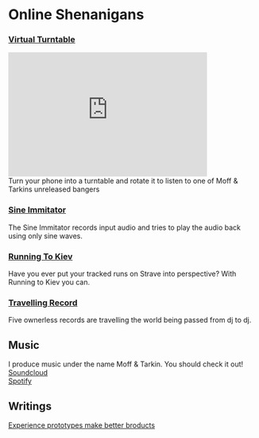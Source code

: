 # Online Shenanigans

### [Virtual Turntable](https://mtryggvason.github.io/VirtualTurntable/)
<div><iframe width="400" height="250" src="https://www.youtube.com/embed/AaTuZOxBxwo" frameborder="0" allow="accelerometer; autoplay; clipboard-write; encrypted-media; gyroscope; picture-in-picture" allowfullscreen></iframe></div>
Turn your phone into a turntable and rotate it to listen to one of Moff & Tarkins unreleased bangers

### [Sine Immitator](https://sinewave-fun.herokuapp.com/)
The Sine Immitator records input audio and tries to play the audio back using only sine waves. 

### [Running To Kiev](https://runningtokiev.herokuapp.com/)
Have you ever put your tracked runs on Strave into perspective? With Running to Kiev you can.

### [Travelling Record](http://travellingrecord.co/)
Five ownerless records are travelling the world being passed from dj to dj.  

## Music
I produce music under the name Moff & Tarkin. You should check it out!
[Soundcloud](https://soundcloud.com/moffandtarkin)<br>
[Spotify](https://open.spotify.com/artist/4gBAMaygCgO0o0zDJNORYX?si=XfZx4JFYRPaGYqR3IjH4-Q)<br>

## Writings
[Experience prototypes make better broducts](https://kiska.com/exchange/experience-prototyping/)
<style>
  p.view {
    display: none;
  }
</style>
